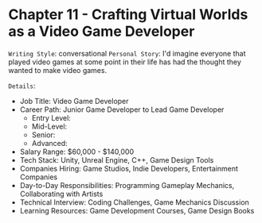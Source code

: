 # Chapter 11 - Crafting Virtual Worlds as a Video Game Developer

`Writing Style`: conversational
`Personal Story`: I'd imagine everyone that played video games at some point in their life has had the thought they wanted to make video games.

`Details`:
 - Job Title: Video Game Developer
 - Career Path: Junior Game Developer to Lead Game Developer
    - Entry Level:
    - Mid-Level:
    - Senior:
    - Advanced:
 - Salary Range: $60,000 - $140,000
 - Tech Stack: Unity, Unreal Engine, C++, Game Design Tools
 - Companies Hiring: Game Studios, Indie Developers, Entertainment Companies
 - Day-to-Day Responsibilities: Programming Gameplay Mechanics, Collaborating with Artists
 - Technical Interview: Coding Challenges, Game Mechanics Discussion
 - Learning Resources: Game Development Courses, Game Design Books
